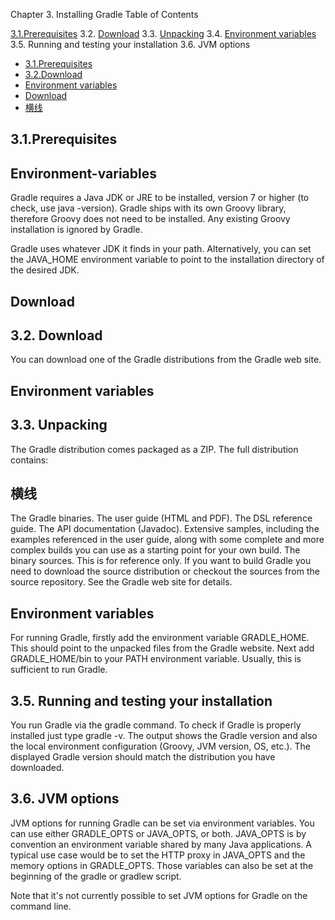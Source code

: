 Chapter 3. Installing Gradle
Table of Contents

[3.1.Prerequisites](#3.1.prerequisites)
3.2. [Download](#download)
3.3. [Unpacking](#jump)
3.4. [Environment variables](#environment-variables)
3.5. Running and testing your installation
3.6. JVM options

* [3.1.Prerequisites](#3.1.prerequisites)
* [3.2.Download](#download)
* [Environment variables](#environment-variables)
* [Download](#download)
* [横线](#横线)

## 3.1.Prerequisites
## Environment-variables
Gradle requires a Java JDK or JRE to be installed, version 7 or higher (to check, use java -version). Gradle ships with its own Groovy library, therefore Groovy does not need to be installed. Any existing Groovy installation is ignored by Gradle.

Gradle uses whatever JDK it finds in your path. Alternatively, you can set the JAVA_HOME environment variable to point to the installation directory of the desired JDK.
## Download
## 3.2. Download
You can download one of the Gradle distributions from the Gradle web site.
## Environment variables
## <span id="jump">3.3. Unpacking</span>
The Gradle distribution comes packaged as a ZIP. The full distribution contains:
## 横线
The Gradle binaries.
The user guide (HTML and PDF).
The DSL reference guide.
The API documentation (Javadoc).
Extensive samples, including the examples referenced in the user guide, along with some complete and more complex builds you can use as a starting point for your own build.
The binary sources. This is for reference only. If you want to build Gradle you need to download the source distribution or checkout the sources from the source repository. See the Gradle web site for details.
## Environment variables
For running Gradle, firstly add the environment variable GRADLE_HOME. This should point to the unpacked files from the Gradle website. Next add GRADLE_HOME/bin to your PATH environment variable. Usually, this is sufficient to run Gradle.

## 3.5. Running and testing your installation
You run Gradle via the gradle command. To check if Gradle is properly installed just type gradle -v. The output shows the Gradle version and also the local environment configuration (Groovy, JVM version, OS, etc.). The displayed Gradle version should match the distribution you have downloaded.

## 3.6. JVM options
JVM options for running Gradle can be set via environment variables. You can use either GRADLE_OPTS or JAVA_OPTS, or both. JAVA_OPTS is by convention an environment variable shared by many Java applications. A typical use case would be to set the HTTP proxy in JAVA_OPTS and the memory options in GRADLE_OPTS. Those variables can also be set at the beginning of the gradle or gradlew script.

Note that it's not currently possible to set JVM options for Gradle on the command line.